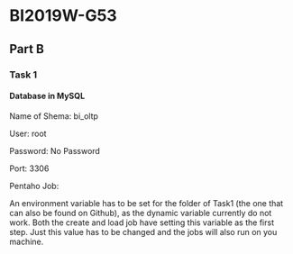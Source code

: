 # BI2019W-G53

## Part B
### Task 1
#### Database in MySQL

Name of Shema: bi_oltp

User: root

Password: No Password

Port: 3306

Pentaho Job:

An environment variable has to be set for the folder of Task1 (the one that can also be found on Github), as the dynamic variable currently do not work.
Both the create and load job have setting this variable as the first step. Just this value has to be changed and the jobs will also run on you machine.
